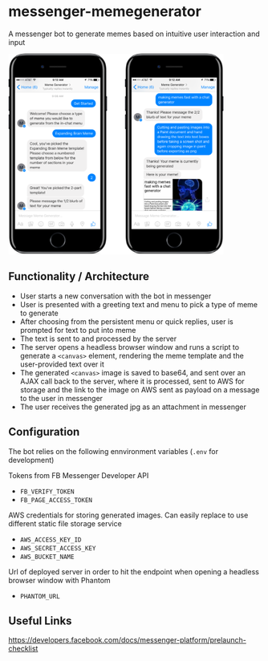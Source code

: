 # messenger-memegenerator
A messenger bot to generate memes based on intuitive user interaction and input

<img src="img/img.png" height="400px">

## Functionality / Architecture
 - User starts a new conversation with the bot in messenger
 - User is presented with a greeting text and menu to pick a type of meme to generate
 - After choosing from the persistent menu or quick replies, user is prompted for text to put into meme
 - The text is sent to and processed by the server
 - The server opens a headless browser window and runs a script to generate a `<canvas>` element, rendering the meme template and the user-provided text over it
 - The generated `<canvas>` image is saved to base64, and sent over an AJAX call back to the server, where it is processed, sent to AWS for storage and the link to the image on AWS sent as payload on a message to the user in messenger
 - The user receives the generated jpg as an attachment in messenger

 ## Configuration
The bot relies on the following ennvironment variables (`.env` for development)

Tokens from FB Messenger Developer API
- `FB_VERIFY_TOKEN`
- `FB_PAGE_ACCESS_TOKEN`

AWS credentials for storing generated images. Can easily replace to use different static file storage service
- `AWS_ACCESS_KEY_ID`
- `AWS_SECRET_ACCESS_KEY`
- `AWS_BUCKET_NAME`

Url of deployed server in order to hit the endpoint when opening a headless browser window with Phantom
- `PHANTOM_URL`

## Useful Links

https://developers.facebook.com/docs/messenger-platform/prelaunch-checklist